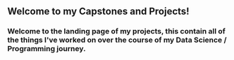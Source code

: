 ## Welcome to my Capstones and Projects!

### Welcome to the landing page of my projects, this contain all of the things I've worked on over the course of my Data Science / Programming journey.

